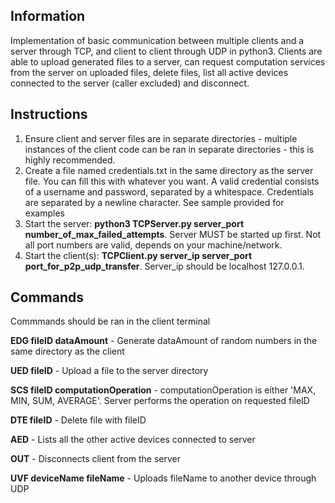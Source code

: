 ## Information
Implementation of basic communication between multiple clients and a server through TCP, and client to client through UDP in python3. Clients are able to upload generated files to a server, can request computation services from the server on uploaded files, delete files, list all active devices connected to the server (caller excluded) and disconnect.
## Instructions
1. Ensure client and server files are in separate directories - multiple instances of the client code can be ran in separate directories - this is highly recommended.
2. Create a file named credentials.txt in the same directory as the server file. You can fill this with whatever you want. A valid credential consists of a username and password, separated by a whitespace. Credentials are separated by a newline character. See sample provided for examples
3. Start the server: **python3 TCPServer.py server_port number_of_max_failed_attempts**. Server MUST be started up first. Not all port numbers are valid, depends on your machine/network.
4. Start the client(s): **TCPClient.py server_ip server_port port_for_p2p_udp_transfer**. Server_ip should be localhost 127.0.0.1.
## Commands
Commmands should be ran in the client terminal  

**EDG fileID dataAmount** - Generate dataAmount of random numbers in the same directory as the client

**UED fileID** - Upload a file to the server directory

**SCS fileID computationOperation** - computationOperation is either 'MAX, MIN, SUM, AVERAGE'. Server performs the operation on requested fileID

**DTE fileID** - Delete file with fileID

**AED** - Lists all the other active devices connected to server

**OUT** - Disconnects client from the server

**UVF deviceName fileName** - Uploads fileName to another device through UDP  

